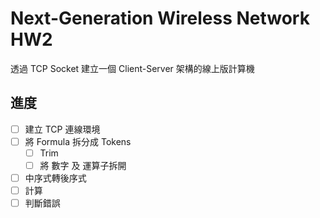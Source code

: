 # Next-Generation Wireless Network HW2

透過 TCP Socket 建立一個 Client-Server 架構的線上版計算機

## 進度

- [ ] 建立 TCP 連線環境
- [ ] 將 Formula 拆分成 Tokens
  - [ ] Trim
  - [ ] 將 數字 及 運算子拆開
- [ ] 中序式轉後序式
- [ ] 計算
- [ ] 判斷錯誤